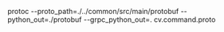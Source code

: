 protoc --proto_path=./../common/src/main/protobuf --python_out=./protobuf --grpc_python_out=. cv.command.proto
